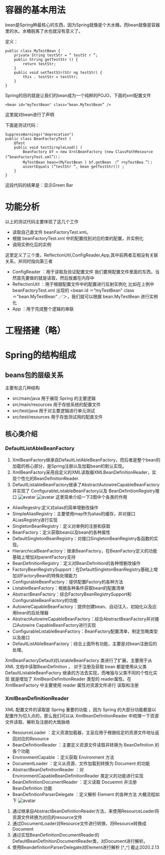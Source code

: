 # 容器的基本用法
bean是Spring种最核心的东西，因为Spring就像是个大水桶，而bean就像是容器里的水。水桶脱离了水也就没有意义了。

定义：
```
public class MyTestBean { 
    private String testStr = ” testSt r ”; 
    public String getTestStr () { 
        return testStr;
    } 
    public void setTestStr(Str ng testStr) { 
        this . testStr = testStr;
    }
} 
```
Spring的目的就是让我们的bean成为一个纯粹的POJO，下面的xml配置文件
```
<bean id="myTestBean" class="bean.MyTestBean” />
```
这里就对bean进行了声明

下面是测试代码：
```
SuppressWarnings("deprecation")
public class BeanFactoryTest ( 
    @Test 
    public void testSirnpleLoad() ( 
        BeanFactory bf = new XrnlBeanFactory (new ClassPathResource (”beanFactoryTest.xml”））；
        MyTestBean bean=(MyTestBean ) bf.getBean （” rnyTestBea ”）；
        assertEquals (”testStr ”, bean getTestStr()) ;
    }
} 
```
这段代码的结果是：显示Green Bar

# 功能分析
以上的测试代码主要体现了这几个工作
- 读取自己直文件 beanFactoryTest.xml。 
- 根据 beanFactoryTest.xml 中的配置找到对应的类的配置，并实例化
- 调用实例化后的实例

这里定义了三个类，ReflectionUtil,ConfigReader,App,其中前两者互相没有关联关系，并同时指向第三者
- ConfigReader ：用于读取及验证配置文件 我们要用配置文件里面的东西，当然首先要做的就是读取，然后放置在内存中
- ReflectionUtil ：用于根据配置文件中的配置进行反射实例化 比如在上例中beanFactoryTest.xml 出现的 
<bean id ＝”myTestBean" class＝"bean.MyTestBean" ／＞，我们就可以根据 bean.MyTestBean 进行实例化
- App ：用于完成整个逻辑的串联

# 工程搭建（略）
# Spring的结构组成
## beans包的层级关系
主要有这几种结构
- src/main/java 用于展现 Spring 的主要逻辑
- src/main/resources 用于存放系统的配置文件
- src/test/java 用于对主要逻辑进行单元测试
- src/test/resources 用于存放测试用的配直文件
## 核心类介绍
### DefaultListAbleBeanFactory
1. XmlBeanFactory继承自DefaultListAbleBeanFactory，而后者是整个bean的加载的核心部分，是Spring注册以及加载bean的默认实现。
2. XmlBeanFactory采用自定义的XML读取器XMLBeanDefinitionReader，实现个性化的BeanDefinitionReader.
3. DefaultListableBeanFactory继承了AbstractAutowireCapableBeanFactory 并实现了 ConfigurableListableBeanFactory以及
   BeanDefinitionRegistry接口
![avatar](20200213224832.png)
![avatar](20200213225059.png)
这里简单介绍一下2图中个各类的作用
- AliasRegestry:定义对alias的简单增删改操作
- SimpleAliasRegistry：主要使用map作为alias的缓存，并对接口ALiasRegistry进行实现
- SingletonBeanRegistry：定义对单例的注册和获取
- BeanFactory：定义获取bean以及bean的各种属性
- DefaultSingletonBeanRegistry：对接口SingletonBeanRegistry各函数的实现。
- HierarchicalBeanFactory：继承BeanFactory，在BeanFactory定义的功能基础上增加对parentFactory支持
- BeanDefinitionRegistry：定义对BeanDefinition的各种增删改操作
- FactoryBeanRegistrySupport：在DefaultSingletonBeanRegistry基础上增加对FactoryBean的特殊处理能力
- ConfigurableBeanFactory：提供配置Factory的各种方法
- ListableBeanFactory：根据各种条件获取bean的配置清单
- AbstractBeanFactory：综合FactoryBeanRegistrySupport和ConfigurableBeanFactory的功能
- AutowireCapableBeanFactory：提供创建bean、自动注入、初始化以及应用bean的后处理器
- AbstractAutowireCapableBeanFactory：综合AbstractBeanFactory并对接口Autowire CapableBeanFactory进行实现
- ConfigurableListableBeanFactory：BeanFactory配置清单，制定忽略类型以及接口
- DefaultListAbleBeanFactory：综合上面所有功能，主要是对bean注册后的处理。

XmlBeanFactoryDefault对ListableBeanFactory 类进行了扩展，主要用于从 XML 文档中读取BeanDefinition ，
对于注册及获取 bean 都是使用从父类 DefaultListableBeanFactory 继承的方法去实现，而唯独与父类不同的个性化实现
就是增加了 XmlBeanDefinitionReader 类型的 reader属性。在XmlBeanFactory 中主要使用 reader 属性对资源文件进行
读取和注册
### XmlBeanDefinitionReader
XML 配置文件的读取是 Spring 重要的功能 ，因为 Spring 的大部分功能都是以配置作为切入点的，那么我们可以从 
XmlBeanDefinitionReader 中梳理一下资源文件读取、解析及注册的大致脉络
- ResourceLoader ：定义资源加载器，主妥应用于根据给定的资源文件地址返回对应的Resource
- BeanDefinitionReader ：主要定义资源文件读取并转换为 BeanDefinition 的各个功能
- EnvironmentCapable ：定义获取 Environment 方法
- DocumentLoader ：定义从资源、文件加载到转换为 Document 的功能
- AbstractBeanDefinitionReader ：对 EnvironmentCapableBeanDefinitionReader 类定义的功能进行实现
- BeanDefinitionDocumentReader ：定义读取 Docuemnt 并注册 BeanDefinition 功能
- BeanDefinitionParserDelegate ：定义解析 Element 的各种方法
大概流程如下
![avatar](20200213231744.png)
1. 通过继承自AbstractBeanDefinitionReader方法，来使用ResourceLoader将资源文件转换为对应的resource文件
2. 通过DocumentLoader对Resource文件进行转换，将Resource转换成Document
3. 通过实现BeanDefinitionDocumentReader的DefaultBeanDefinitionDocumentReader类，对Document进行解析。
4. 使用BeandefinitionParserDelegate对Element进行解析
[^_^] 截止2020.2.13